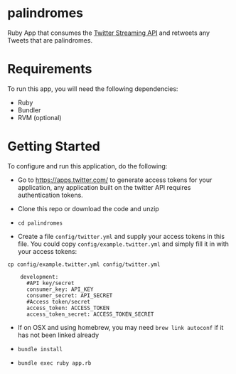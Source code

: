 palindromes
=================

Ruby App that consumes the [Twitter Streaming API](https://dev.twitter.com/docs/api/streaming) and retweets any Tweets that are palindromes.

Requirements
============

To run this app, you will need the following dependencies:

- Ruby
- Bundler
- RVM (optional)


Getting Started
============

To configure and run this application, do the following:

- Go to https://apps.twitter.com/ to generate access tokens for your application, any application built on the twitter API requires authentication tokens.

- Clone this repo or download the code and unzip

- `cd palindromes`

- Create a file `config/twitter.yml` and supply your access tokens in this file. You could copy `config/example.twitter.yml` and simply fill it in with your access tokens:

 `cp config/example.twitter.yml config/twitter.yml`

```
    development:
      #API key/secret
      consumer_key: API_KEY
      consumer_secret: API_SECRET
      #Access token/secret
      access_token: ACCESS_TOKEN
      access_token_secret: ACCESS_TOKEN_SECRET
```

- If on OSX and using homebrew, you may need `brew link autoconf` if it has not been linked already

- `bundle install`

- `bundle exec ruby app.rb`

